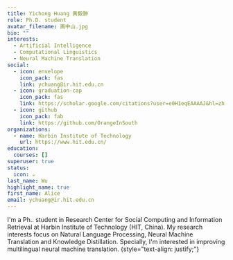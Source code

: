 ```yaml
---
title: Yichong Huang 黄毅翀
role: Ph.D. student
avatar_filename: 画中山.jpg
bio: ""
interests:
  - Artificial Intelligence
  - Computational Linguistics
  - Neural Machine Translation
social:
  - icon: envelope
    icon_pack: fas
    link: ychuang@ir.hit.edu.cn
  - icon: graduation-cap
    icon_pack: fas
    link: https://scholar.google.com/citations?user=e0H1eqEAAAAJ&hl=zh-CN
  - icon: github
    icon_pack: fab
    link: https://github.com/OrangeInSouth
organizations:
  - name: Harbin Institute of Technology
    url: https://www.hit.edu.cn/
education:
  courses: []
superuser: true
status:
  icon: ☕️
last_name: Wu
highlight_name: true
first_name: Alice
email: ychuang@ir.hit.edu.cn
---
```

I'm a Ph.. student in Research Center for Social Computing and Information Retrieval at Harbin Institute of Technology (HIT, China). My research interests focus on Natural Language Processing, Neural Machine Translation and Knowledge Distillation. Specially, I'm interested in improving multilingual neural machine translation.
{style="text-align: justify;"}